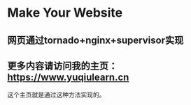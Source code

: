 # Make Your Website

## 网页通过tornado+nginx+supervisor实现
## 更多内容请访问我的主页： https://www.yuqiulearn.cn

这个主页就是通过这种方法实现的。
